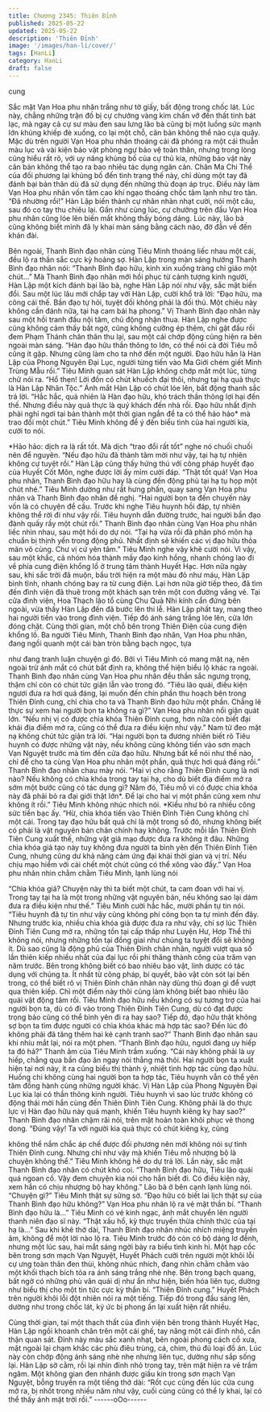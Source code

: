 ```yaml
---
title: Chương 2345: Thiên Đỉnh
published: 2025-05-22
updated: 2025-05-22
description: 'Thiên Đỉnh'
image: '/images/han-li/cover/'
tags: [HanLi]
category: HanLi
draft: false
---
```


cung

Sắc mặt Vạn Hoa phu nhân trắng như tờ giấy, bất động trong
chốc lát.
Lúc này, chẳng những trận đồ bị cự chưởng vàng kim chấn vỡ
đến thất tinh bát lạc, mà ngay cả cự sư màu đen sau lưng lão bà
cũng bị một luồng sức mạnh lớn khủng khiếp đè xuống, co lại một
chỗ, căn bản không thể nào cựa quậy.
Mặc dù trên người Vạn Hoa phu nhân thoáng cái đã phóng ra một
cái thuẫn màu lục và vài kiện bảo vật phòng ngự bảo vệ toàn
thân, nhưng trong lòng cũng hiểu rất rõ, với uy năng khủng bố
của cự thủ kia, những bảo vật này căn bản không thể tạo ra bao
nhiêu tác dụng ngăn cản.
Chân Ma Chi Thể của đối phương lại khủng bố đến tình trạng thế
này, chỉ dùng một tay đã đánh bại bản thân dù đã sử dụng đến
những thủ đoạn áp trục.
Điều này làm Vạn Hoa phu nhân vốn tâm cao khí ngạo thoáng
chốc tâm lạnh như tro tàn.
“Đã nhường rồi!”
Hàn Lập biến thành cự nhân nhàn nhạt cười, nói một câu, sau đó
co tay thu chiêu lại.
Gần như cùng lúc, cự chưởng trên đầu Vạn Hoa phu nhân cũng
lóe lên biến mất không thấy bóng dáng.
Lúc này, lão bà cũng không biết mình đã ly khai màn sáng bằng
cách nào, đờ đẫn về đến khán đài.

Bên ngoài, Thanh Bình đạo nhân cùng Tiêu Minh thoáng liếc nhau
một cái, đều lộ ra thần sắc cực kỳ hoảng sợ.
Hàn Lập trong màn sáng hướng Thanh Bình đạo nhân nói:
“Thanh Bình đạo hữu, kính xin xuống tràng chỉ giáo một chút…”
Mà Thanh Bình đạo nhân mới hồi phục từ cảnh tượng kinh người,
Hàn Lập một kích đánh bại lão bà, nghe Hàn Lập nói như vậy, sắc
mặt biến đổi. Sau một lúc lâu mới chắp tay với Hàn Lập, cười khổ
trả lời:
“Đạo hữu, ma công cái thế. Bần đạo tự hỏi, tuyệt đối không phải
là đối thủ. Một chiêu này không cần đánh nữa, tại hạ cam bái hạ
phong.”
Vị Thanh Bình đạo nhân này sau một hồi tranh đấu nội tâm, chủ
động nhận thua.
Hàn Lập nghe được cũng không cảm thấy bất ngờ, cũng không
cưỡng ép thêm, chỉ gật đầu rồi đem Phạm Thánh chân thân thu
lại, sau một cái chớp động cũng hiện ra bên ngoài màn sáng.
“Hàn đạo hữu thần thông to lớn, có thể nói cả đời Tiêu mỗ cũng ít
gặp. Nhưng cũng làm cho ta nhớ đến một người. Đạo hữu hẳn là
Hàn Lập của Phong Nguyên Đại Lục, người từng tiến vào Ma
Giới chém giết Minh Trùng Mẫu rồi.” Tiêu Minh quan sát Hàn Lập
không chớp mắt một lúc, từng chữ nói ra.
“Hổ thẹn! Lời đồn có chút khuếch đại thôi, nhưng tại hạ quả thực
là Hàn Lập Nhân Tộc.” Ánh mắt Hàn Lập có chút lóe lên, bất động
thanh sắc trả lời.
“Hắc hắc, quả nhiên là Hàn đạo hữu, khó trách thần thông lợi hại
đến thế. Nhưng điều này quả thực là quý khách đến nhà rồi. Đạo
hữu nhất định phải nghỉ ngơi tại bản thành một thời gian ngắn để
ta có thể hảo hảo* mà trao đổi một chút.” Tiêu Minh không để ý
đến biểu tình của hai người kia, cười to nói.

*Hảo hảo: dịch ra là rất tốt. Mà dịch “trao đổi rất tốt” nghe nó chuối
chuối nên để nguyên.
“Nếu đạo hữu đã thành tâm mời như vậy, tại hạ tự nhiên không
cự tuyệt rồi.” Hàn Lập cũng thấy hứng thú với công pháp huyết
đạo của Huyết Cốt Môn, nghe được lời ấy mỉm cười đáp.
“Thật tốt quá! Vạn Hoa phu nhân, Thanh Bình đạo hữu hay là
cùng đến động phủ tại hạ tụ họp một chút nhé.” Tiêu Minh dường
như rất hưng phấn, quay sang Vạn Hoa phu nhân và Thanh Bình
đạo nhân đề nghị.
“Hai người bọn ta đến chuyến này vốn là có chuyện để cầu.
Trước khi nghe Tiêu huynh hồi đáp, tự nhiên không thể rời đi như
vậy rồi. Tiêu huynh dẫn đường trước, hai người bần đạo đành
quấy rầy một chút rồi.” Thanh Bình đạo nhân cùng Vạn Hoa phu
nhân liếc nhìn nhau, sau một hồi do dự nói.
“Tại hạ vừa rồi đã phân phó môn hạ chuẩn bị thịnh yến trong
động phủ. Nhất định sẽ khiến các vị đạo hữu thỏa mãn vô cùng.
Chư vị cứ yên tâm.” Tiêu Minh nghe vậy khẽ cười nói.
Vì vậy, sau một khắc, cả nhóm hóa thành mấy đạo kinh hồng,
nhanh chóng lao đi về phía cung điện khổng lồ ở trung tâm thành
Huyết Hạc.
Hơn nữa ngày sau, khi sắc trời đã muộn, bầu trời hiện ra một
màu đỏ như máu, Hàn Lập bình tĩnh, nhanh chóng bay ra từ cung
điện. Lại hơn nữa giờ tiếp theo, đã tìm đến đình viện đã thuê
trong một khách sạn trên một con đường vắng vẻ.
Tại cửa đình viện, Hoa Thạch lão tổ cùng Chu Quả Nhi kính cẩn
đứng bên ngoài, vừa thấy Hàn Lập đến đã bước lên thi lễ.
Hàn Lập phất tay, mang theo hai người tiến vào trong đình viện.
Tiếp đó ánh sáng trắng lóe lên, cửa lớn đóng chặt.
Cùng thời gian, một chỗ bên trong Thiên Điện của cung điện
khổng lồ. Ba người Tiêu Minh, Thanh Bình đạo nhân, Vạn Hoa
phu nhân, đang ngồi quanh một cái bàn tròn bằng bạch ngọc, tựa

như đang tranh luận chuyện gì đó.
Bởi vì Tiêu Minh có mang mặt nạ, nên ngoài trừ ánh mắt có chút
bất định ra, không thể hiện biểu lộ khác ra ngoài.
Thanh Bình đạo nhân cùng Vạn Hoa phu nhân đều thần sắc
ngưng trọng, thậm chí còn có chút tức giận lẫn vào trong đó.
“Tiêu lão quái, điều kiện ngươi đưa ra hơi quá đáng, lại muốn đến
chín phần thu hoạch bên trong Thiên Đỉnh cung, chỉ chia cho ta
và Thanh Bình đạo hữu một phần. Chẳng lẽ thực sự xem hai
người bọn ta không ra gì?” Vạn Hoa phu nhân nổi giận quát lớn.
“Nếu nhị vị có được chìa khóa Thiên Đỉnh cung, hơn nữa còn biết
đại khái địa điểm mở ra, cũng có thể đưa ra điều kiện như vậy.”
Nam tử đeo mặt nạ không chút tức giận trả lời.
“Hai người bọn ta đương nhiên biết rõ Tiêu huynh có được những
vật này, nếu không cũng không tiến vào sơn mạch Vạn Nguyệt
trước mà tìm đến cửa đạo hữu. Nhưng bất kể nói như thế nào,
chỉ để cho ta cùng Vạn Hoa phu nhân một phần, quả thực hơi quá
đáng rồi.” Thanh Bình đạo nhân chau mày nói.
“Hai vị cho rằng Thiên Đỉnh cung là nơi nào? Nếu không có chìa
khóa trong tay tại hạ, cho dù biết địa điểm mở ra sớm một bước
cũng có tác dụng gì? Năm đó, Tiêu mỗ vì có được chìa khóa này
đã phải bỏ ra đại giới thật lớn*. Để lại cho hai vị một phần cũng
xem như không ít rồi.” Tiêu Minh không nhúc nhích nói.
*Kiểu như bỏ ra nhiều công sức tiền bạc ấy.
“Hừ, chìa khóa tiến vào Thiên Đỉnh Tiên Cung không chỉ một cái.
Trong tay đạo hữu bất quả chỉ là một trong số đó, nhưng không
biết có phải là vật nguyên bản chân chính hay không. Trước mỗi
lần Thiên Đỉnh Tiên Cung xuất thế, những vật giả mạo được đưa
ra không ít đâu. Những chìa khóa giả tạo này tuy không đưa
người ta bình yên đến Thiên Đỉnh Tiên Cung, nhưng cũng dư khả
năng cảm ứng đại khái thời gian và vị trí. Nếu chịu mạo hiểm với
cái chết một chút cũng có thể xông vào đấy.” Vạn Hoa phu nhân
nhìn chằm chằm Tiêu Minh, lạnh lùng nói

“Chìa khóa giả? Chuyện này thì ta biết một chút, ta cam đoan với
hai vị. Trong tay tại ha là một trong những vật nguyên bản, nếu
không sao lại dám đưa ra điều kiện như thế.” Tiêu Minh cười hắc
hắc, mười phần tự tin nói.
“Tiêu huynh đã tự tin như vậy cũng không phí công bọn ta tự
mình đến đây. Nhưng trước kia, nhiều chìa khóa giả được đưa ra
như vậy, chỉ sợ lúc Thiên Đỉnh Tiên Cung mở ra, những tồn tại
cấp thấp như Luyện Hư, Hơp Thể thì không nói, nhưng những tồn
tại đồng giai như chúng ta tuyệt đối sẽ không ít. Dù sao cũng là
động phủ của Thiên Đỉnh chân nhân, người vượt qua số lần thiên
kiếp nhiều nhất của đại lục rồi phi thăng thành công của trăm vạn
năm trước. Bên trong không biết có bao nhiêu bảo vật, linh dược
có tác dụng với chúng ta. Ít nhất từ công pháp, bí quyết, bảo vật
còn sót lại bên trong, có thể biết rõ vị Thiên Đỉnh chân nhân này
dùng thủ đoạn gì để vượt qua thiên kiếp. Chỉ một điểm này thôi
cũng làm không biết bao nhiêu lão quái vật động tâm rồi. Tiêu
Minh đạo hữu nếu không có sự tương trợ của hai người bọn ta,
dù có đi vào trong Thiên Đỉnh Tiên Cung, dù có đạt được trọng
bảo cũng có thể bình yên đi ra hay sao? Tiếp đó, đạo hữu thật
không sợ bọn ta tìm được người có chìa khóa khác mà hợp tác
sao? Đến lúc đó không phải đã tăng thêm hai kẻ cạnh tranh sao?”
Thanh Bình đạo nhân sau khi nhíu mắt lại, nói ra một phen.
“Thanh Bình đạo hữu, ngươi đang uy hiếp ta đó hả?” Thanh âm
của Tiêu Minh trầm xuống.
“Cái này không phải là uy hiếp, chẳng qua bần đạo ăn ngay nói
thẳng mà thôi. Hai người bọn ta xuất hiện tại nơi này, ít ra cũng
biểu thị thành ý, nhiệt tình hợp tác cùng đạo hữu. Huống chi
không cùng hai người bọn ta hợp tác, Tiêu huynh vẫn có thể yên
tâm đồng hành cùng những người khác. Vị Hàn Lập của Phong
Nguyên Đại Lục kia lại có thần thông kinh người. Tiêu huynh vì
sao lúc trước không có động thái mời hắn cùng đến Thiên Đỉnh
Tiên Cung. Không phải là do thực lực vị Hàn đạo hữu này quá
mạnh, khiến Tiêu huynh kiêng kỵ hay sao?” Thanh Bình đạo nhân
chậm rãi nói, trên mặt hoàn toàn khôi phục vẻ thong dong.
“Đúng vậy! Ta với người kia quả thực có chút kiêng kỵ, cũng

không thể nắm chắc áp chế được đối phương nên mới không nói
sự tình Thiên Đỉnh cung. Nhưng chỉ như vậy mà khiến Tiêu mỗ
nhượng bộ là chuyện không thể.” Tiêu Minh không hề do dự trả
lời.
Lần này, sắc mặt Thanh Bình đạo nhân có chút khó coi.
“Thanh Bình đạo hữu, Tiêu lão quái quá ngoan cố. Vậy đem
chuyện kia nói cho hắn biết đi. Có điều kiện này, xem hắn có chịu
nhượng bộ hay không.” Lão bà ở bên cạnh lạnh lùng nói.
“Chuyện gì?” Tiêu Minh thật sự sững sờ.
“Đạo hữu có biết lai lịch thật sự của Thanh Bình đạo hữu không?”
Vạn Hoa phu nhân lộ ra vẻ mặt thần bí.
“Thanh Bình đạo hữu là…” Tiêu Minh có vẻ kinh ngạc, ánh mắt
chuyển lên người thanh niên đạo sĩ này.
“Thật xấu hổ, kỳ thực truyền thừa chính thức của tại hạ là…” Sau
khi khẽ thở dài, Thanh Bình đạo nhân nhúc nhích miệng truyền
âm, không để một lời nào lộ ra.
Tiêu Minh trước đó còn có bộ dáng lơ đễnh, nhưng một lúc sau,
hai mắt sáng ngời bày ra biểu tình kinh hỉ.
Một hạp cốc bên trong sơn mạch Vạn Nguyệt, Huyết Phách cưỡi
trên người một khôi lỗi cự ưng toàn thân đen thùi, không nhúc
nhích, đang nhìn chằm chằm vào một khối thạch bích tỏa ra ánh
sáng trắng nhè nhẹ.
Bên trong bạch quang, bất ngờ có những phù văn quái dị như ẩn
như hiện, biến hóa liên tục, dường như biểu thị cho một tin tức
cực kỳ thần bí.
“Thiên Đỉnh cung.”
Huyết Phách trên người khôi lỗi đột nhiên nói ra một tiếng. Tiếp
đó trong đầu sáng lên, dường như trong chốc lát, ký ức bị phong
ấn lại xuất hiện rất nhiều.

Cùng thời gian, tại một thạch thất của đình viện bên trong thành
Huyết Hạc, Hàn Lập ngồi khoanh chân trên một cái ghế, tay nâng
một cái đỉnh nhỏ, cẩn thận quan sát.
Đỉnh này màu sắc xanh nhạt, bên ngoài phong cách cổ xưa, mặt
ngoài lại chạm khắc các phù điêu trùng, cá, chim, thú đủ loại đồ
án. Lúc này còn chớp động ánh sáng nhè nhẹ nhưng liên tục,
dường như sắp sống lại.
Hàn Lập sờ cằm, rồi lại nhìn đỉnh nhỏ trong tay, trên mặt hiện ra
vẻ trầm ngâm.
Một không gian đen nhánh được giấu kín trong sơn mạch Vạn
Nguyệt, bỗng truyền ra một tiếng thở dài:
“Rốt cục cũng đến lúc cửa cung mở ra, bị nhốt trong nhiều năm
như vậy, cuối cùng cũng có thể ly khai, lại có thể thấy ánh mặt trời
rồi.”
------oOo------
